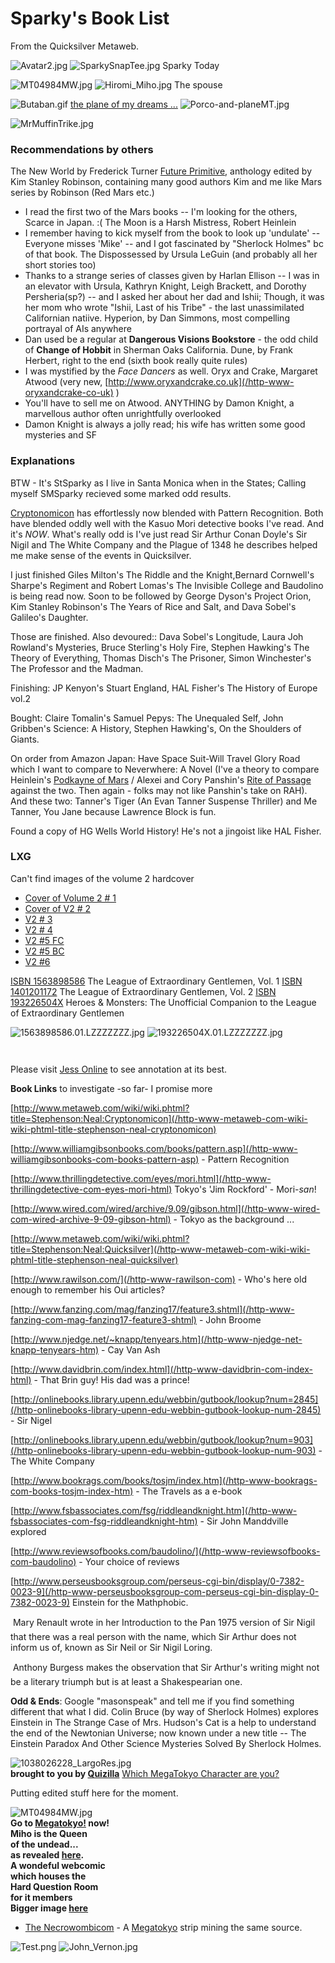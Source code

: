 
# Sparky's Book List

From the Quicksilver Metaweb.


![Avatar2.jpg](/https://web.archive.org/web/20060725235329im_/http://www.metaweb.com/wiki/upload/e/e8/Avatar2.jpg) ![SparkySnapTee.jpg](/https://web.archive.org/web/20060725235329im_/http://www.metaweb.com/wiki/upload/a/a0/SparkySnapTee.jpg) 
Sparky Today  

![MT04984MW.jpg](/https://web.archive.org/web/20060725235329im_/http://www.metaweb.com/wiki/upload/4/40/MT04984MW.jpg) ![Hiromi_Miho.jpg](/https://web.archive.org/web/20060725235329im_/http://www.metaweb.com/wiki/upload/3/30/Hiromi_Miho.jpg) 
The spouse  

![Butaban.gif](/https://web.archive.org/web/20060725235329im_/http://www.metaweb.com/wiki/upload/c/c0/Butaban.gif) [the plane of my dreams ...](/http-porco-anime-ru)
![Porco-and-planeMT.jpg](/https://web.archive.org/web/20060725235329im_/http://www.metaweb.com/wiki/upload/3/38/Porco-and-planeMT.jpg)  

![MrMuffinTrike.jpg](/https://web.archive.org/web/20060725235329im_/http://www.metaweb.com/wiki/upload/b/ba/MrMuffinTrike.jpg)  

### Recommendations by others


The New World by Frederick Turner
[Future Primitive](/http-en-wikipedia-org-wiki-future-primitive), anthology edited by Kim Stanley Robinson, containing many good authors Kim and me like
Mars series by Robinson (Red Mars etc.)
 * I read the first two of the Mars books -- I'm looking for the others, Scarce in Japan. :(
The Moon is a Harsh Mistress, Robert Heinlein
 * I remember having to kick myself from the book to look up 'undulate' -- Everyone misses 'Mike' -- and I got fascinated by "Sherlock Holmes" bc of that book.
The Dispossessed by Ursula LeGuin (and probably all her short stories too)
 * Thanks to a strange series of classes given by Harlan Ellison -- I was in an elevator with Ursula, Kathryn Knight, Leigh Brackett, and Dorothy Persheria(sp?) -- and I asked her about her dad and Ishii; Though, it was her mom who wrote "Ishii, Last of his Tribe" - the last unassimilated Californian natiive. 
Hyperion, by Dan Simmons, most compelling portrayal of AIs anywhere
 * Dan used be a regular at **Dangerous Visions Bookstore** - the odd child of **Change of Hobbit** in Sherman Oaks California.
Dune, by Frank Herbert, right to the end (sixth book really quite rules)
 * I was mystified by the *Face Dancers* as well.
Oryx and Crake, Margaret Atwood (very new, [http://www.oryxandcrake.co.uk](/http-www-oryxandcrake-co-uk) )
 * You'll have to sell me on Atwood. 
ANYTHING by Damon Knight, a marvellous author often unrightfully overlooked
 * Damon Knight is always a jolly read; his wife has written some good mysteries and SF

### Explanations


BTW - It's StSparky as I live in Santa Monica when in the States; Calling myself SMSparky recieved some marked odd results.  

[Cryptonomicon](/cryptonomicon) has effortlessly now blended with Pattern Recognition. Both have blended oddly well with the Kasuo Mori detective books I've read. And it's *NOW*. What's really odd is I've just read Sir Arthur Conan Doyle's Sir Nigil and The White Company and the Plague of 1348 he describes helped me make sense of the events in Quicksilver. 

I just finished Giles Milton's The Riddle and the Knight,Bernard Cornwell's Sharpe's Regiment and Robert Lomas's The Invisible College and Baudolino is being read now. Soon to be followed by George Dyson's Project Orion, Kim Stanley Robinson's The Years of Rice and Salt, and Dava Sobel's Galileo's Daughter.

Those are finished. 
Also devoured:: Dava Sobel's Longitude, Laura Joh Rowland's Mysteries, Bruce Sterling's Holy Fire, Stephen Hawking's The Theory of Everything, Thomas Disch's The Prisoner, Simon Winchester's The Professor and the Madman.

Finishing: JP Kenyon's Stuart England, HAL Fisher's The History of Europe vol.2

Bought: Claire Tomalin's Samuel Pepys: The Unequaled Self, John Gribben's Science: A History, Stephen Hawking's, On the Shoulders of Giants.

On order from Amazon Japan:
Have Space Suit-Will Travel
Glory Road  which I want to compare to Neverwhere: A Novel (I've a theory to compare Heinlein's [Podkayne of Mars](/http-www-amazon-co-jp-exec-obidos-asin-0709071396-qid-1073631762-sr-1-22-ref-sr-1-2-22-250-0112413-1501025) / Alexei and Cory Panshin's [Rite of Passage](/http-www-amazon-com-exec-obidos-tg-detail-0441727859-ref-lpr-g-2-103-8140691-3696657-v-glance-s-ebooks) against the two. Then again - folks may not like Panshin's take on RAH).
And these two:  Tanner's Tiger (An Evan Tanner Suspense Thriller) and Me Tanner, You Jane because Lawrence Block is fun. 

Found a copy of HG Wells World History! He's not a jingoist like HAL Fisher.

### LXG


Can't find images of the volume 2 hardcover
* [Cover of Volume 2 # 1](/http-www-comp-dit-ie-dgordon-league-covers-loeg2cover1-jpg)
* [Cover of V2 # 2](/http-www-comp-dit-ie-dgordon-league-covers-loeg2cover2-jpg)
* [V2 # 3](/http-www-comp-dit-ie-dgordon-league-covers-loeg2cover3-jpg)
* [V2 # 4](/http-www-comp-dit-ie-dgordon-league-covers-loeg2cover4-jpg)
* [V2 #5 FC](/http-www-comicscontinuum-com-stories-0305-02-lc-jpg)
* [V2 #5 BC](/http-www-comp-dit-ie-dgordon-league-covers-loeg2cover5-jpg)
* [V2 #6](/http-www-comp-dit-ie-dgordon-league-covers-loeg2cover6-jpg)


[ISBN 1563898586](/) The League of Extraordinary Gentlemen, Vol. 1
[ISBN 1401201172](/) The League of Extraordinary Gentlemen, Vol. 2
[ISBN 193226504X](/) Heroes & Monsters: The Unofficial Companion to the League of Extraordinary Gentlemen  


![1563898586.01.LZZZZZZZ.jpg](/https://web.archive.org/web/20060725235329im_/http://images.amazon.com/images/P/1563898586.01.LZZZZZZZ.jpg)
![193226504X.01.LZZZZZZZ.jpg](/https://web.archive.org/web/20060725235329im_/http://images.amazon.com/images/P/193226504X.01.LZZZZZZZ.jpg)

```
 

```
Please visit [Jess Online](/http-www-geocities-com-athens-olympus-7160-league1-html) to see annotation at its best.


**Book Links** to investigate -so far- I promise more  

[http://www.metaweb.com/wiki/wiki.phtml?title=Stephenson:Neal:Cryptonomicon](/http-www-metaweb-com-wiki-wiki-phtml-title-stephenson-neal-cryptonomicon)   

[http://www.williamgibsonbooks.com/books/pattern.asp](/http-www-williamgibsonbooks-com-books-pattern-asp) - Pattern Recognition  

[http://www.thrillingdetective.com/eyes/mori.html](/http-www-thrillingdetective-com-eyes-mori-html) Tokyo's 'Jim Rockford' - Mori-*san*!  

[http://www.wired.com/wired/archive/9.09/gibson.html](/http-www-wired-com-wired-archive-9-09-gibson-html) - Tokyo as the background ...  

[http://www.metaweb.com/wiki/wiki.phtml?title=Stephenson:Neal:Quicksilver](/http-www-metaweb-com-wiki-wiki-phtml-title-stephenson-neal-quicksilver)  

[http://www.rawilson.com/](/http-www-rawilson-com) - Who's here old enough to remember his Oui articles?  

[http://www.fanzing.com/mag/fanzing17/feature3.shtml](/http-www-fanzing-com-mag-fanzing17-feature3-shtml) - John Broome   

[http://www.njedge.net/~knapp/tenyears.htm](/http-www-njedge-net-knapp-tenyears-htm) - Cay Van Ash  

[http://www.davidbrin.com/index.html](/http-www-davidbrin-com-index-html) - That Brin guy! His dad was a prince!   

[http://onlinebooks.library.upenn.edu/webbin/gutbook/lookup?num=2845](/http-onlinebooks-library-upenn-edu-webbin-gutbook-lookup-num-2845) - Sir Nigel  

[http://onlinebooks.library.upenn.edu/webbin/gutbook/lookup?num=903](/http-onlinebooks-library-upenn-edu-webbin-gutbook-lookup-num-903) - The White Company  

[http://www.bookrags.com/books/tosjm/index.htm](/http-www-bookrags-com-books-tosjm-index-htm) - The Travels as a e-book  

[http://www.fsbassociates.com/fsg/riddleandknight.htm](/http-www-fsbassociates-com-fsg-riddleandknight-htm) - Sir John Manddville explored  

[http://www.reviewsofbooks.com/baudolino/](/http-www-reviewsofbooks-com-baudolino) - Your choice of reviews  

[http://www.perseusbooksgroup.com/perseus-cgi-bin/display/0-7382-0023-9](/http-www-perseusbooksgroup-com-perseus-cgi-bin-display-0-7382-0023-9) Einstein for the Mathphobic.  

  Mary Renault wrote in her Introduction to the Pan 1975 version of Sir Nigil that there was a real person with the name, which Sir Arthur does not inform us of, known as Sir Neil or Sir Nigil Loring.   

  Anthony Burgess makes the observation that Sir Arthur's writing might not be a literary triumph but is at least a Shakespearian one.  


**Odd & Ends**: Google "masonspeak" and tell me if you find something different that what I did. Colin Bruce (by way of Sherlock Holmes) explores Einstein in The Strange Case of Mrs. Hudson's Cat is a help to understand the end of the Newtonian Universe; now known under a new title -- The Einstein Paradox And Other Science Mysteries Solved By Sherlock Holmes.  


![1038026228_LargoRes.jpg](/https://web.archive.org/web/20060725235329im_/http://images.quizilla.com/A/amethystheartkawi/1038026228_LargoRes.jpg)  
**brought to you by [Quizilla](/http-quizilla-com)**
[Which MegaTokyo Character are you?](/http-quizilla-com-users-amethystheartkawi-quizzes-which-megatokyo-character-are-you)

Putting edited stuff here for the moment.

![MT04984MW.jpg](/https://web.archive.org/web/20060725235329im_/http://www.metaweb.com/wiki/upload/4/40/MT04984MW.jpg)  
**Go to [Megatokyo!](/http-www-megatokyo-com) now!  
Miho is the Queen  
of the undead...  
as revealed [here](/http-www-megatokyo-com-strips-0096-gif).  
A wondeful webcomic  
which houses the  
 Hard Question Room  
for it members  
Bigger image [here](/http-www-metaweb-com-wiki-upload-7-7e-mtmiho-jpg)**
* [The Necrowombicom](/http-www-megatokyo-com-strips-0096-gif) - A [Megatokyo](/http-www-megatokyo-com) strip mining the same source.

![Test.png](/https://web.archive.org/web/20060725235329im_/http://www.metaweb.com/wiki/upload/d/d9/Test.png)
![John_Vernon.jpg](/https://web.archive.org/web/20060725235329im_/http://www.metaweb.com/wiki/upload/1/1c/John_Vernon.jpg)
